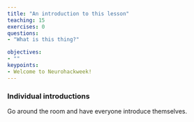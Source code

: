 ```yaml
---
title: "An introduction to this lesson"
teaching: 15
exercises: 0
questions:
- "What is this thing?"

objectives:
- ""
keypoints:
- Welcome to Neurohackweek!
---
```


###



### Individual introductions

Go around the room and have everyone introduce themselves.
